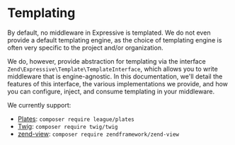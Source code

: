 # Templating

By default, no middleware in Expressive is templated. We do not even
provide a default templating engine, as the choice of templating engine is often
very specific to the project and/or organization.

We do, however, provide abstraction for templating via the interface
`Zend\Expressive\Template\TemplateInterface`, which allows you to write
middleware that is engine-agnostic. In this documentation, we'll detail the
features of this interface, the various implementations we provide, and how you
can configure, inject, and consume templating in your middleware.

We currently support:

- [Plates](plates.md): `composer require league/plates`
- [Twig](twig.md): `composer require twig/twig`
- [zend-view](zend-view.md): `composer require zendframework/zend-view`
